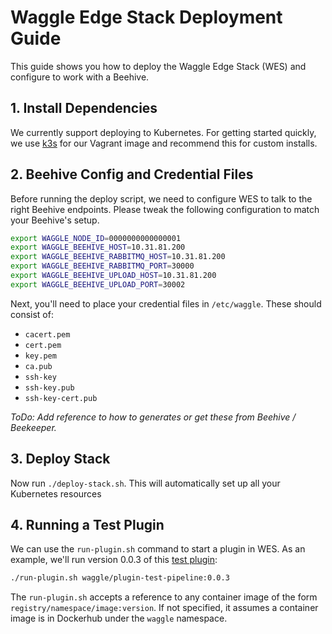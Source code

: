 # Waggle Edge Stack Deployment Guide

This guide shows you how to deploy the Waggle Edge Stack (WES) and configure to work with a Beehive.

## 1. Install Dependencies

We currently support deploying to Kubernetes. For getting started quickly, we use [k3s](https://k3s.io) for our Vagrant image and recommend this for custom installs.

## 2. Beehive Config and Credential Files

Before running the deploy script, we need to configure WES to talk to the right Beehive endpoints. Please tweak the following configuration to match your Beehive's setup.

```sh
export WAGGLE_NODE_ID=0000000000000001
export WAGGLE_BEEHIVE_HOST=10.31.81.200
export WAGGLE_BEEHIVE_RABBITMQ_HOST=10.31.81.200
export WAGGLE_BEEHIVE_RABBITMQ_PORT=30000
export WAGGLE_BEEHIVE_UPLOAD_HOST=10.31.81.200
export WAGGLE_BEEHIVE_UPLOAD_PORT=30002
```

Next, you'll need to place your credential files in `/etc/waggle`. These should consist of:
* `cacert.pem`
* `cert.pem`
* `key.pem`
* `ca.pub`
* `ssh-key`
* `ssh-key.pub`
* `ssh-key-cert.pub`

*ToDo: Add reference to how to generates or get these from Beehive / Beekeeper.*

## 3. Deploy Stack

Now run `./deploy-stack.sh`. This will automatically set up all your Kubernetes resources

## 4. Running a Test Plugin

We can use the `run-plugin.sh` command to start a plugin in WES. As an example, we'll run version 0.0.3 of this [test plugin](https://github.com/waggle-sensor/plugin-test-pipeline):

```sh
./run-plugin.sh waggle/plugin-test-pipeline:0.0.3
```

The `run-plugin.sh` accepts a reference to any container image of the form `registry/namespace/image:version`. If not specified, it assumes a container image is in Dockerhub under the `waggle` namespace.
